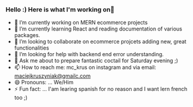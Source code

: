 ### Hello :) Here is what I'm working on👋


- 🔭 I’m currently working on MERN ecommerce projects
- 🌱 I’m currently learning React and reading documentation of various packages.
- 👯 I’m looking to collaborate on ecommerce projcets adding new, great functionalities
- 🤔 I’m looking for help with backend end error understanding.
- 💬 Ask me about to prepare fantastic coctail for Saturday evening  ;)
- 📫 How to reach me: mc_krus on instagram and via email: maciejkruszyniak@gmailc.com
- 😄 Pronouns: ... We/Him
- ⚡ Fun fact: ... I'am learing spanish for no reason and I want lern french too ;)

